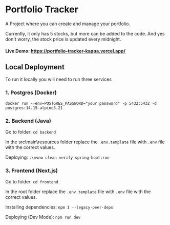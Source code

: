 # Portfolio Tracker

A Project where you can create and manage your portfolio.

Currently, it only has 5 stocks, but more can be added to the code.
And yes don't worry, the stock price is updated every midnight.

#### Live Demo: https://portfolio-tracker-kappa.vercel.app/

## Local Deployment

To run it locally you will need to run three services

### 1. Postgres (Docker)

`docker run --env=POSTGRES_PASSWORD="your password" -p 5432:5432 -d postgres:14.15-alpine3.21`

### 2. Backend (Java)

Go to folder: `cd backend`

In the src\main\resources folder replace the `.env.template` file with `.env` file with the correct values.

Deploying: `.\mvnw clean verify spring-boot:run`

### 3. Frontend (Next.js)

Go to folder: `cd frontend`

In the root folder replace the `.env.template` file with `.env` file with the correct values.

Installing dependencies: `npm I --legacy-peer-deps`

Deploying (Dev Mode): `npm run dev`

